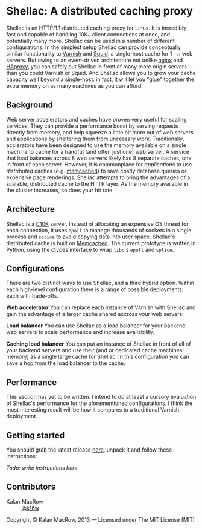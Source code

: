 # Shellac: A distributed caching proxy

Shellac is an HTTP/1.1 distributed caching proxy for Linux. It is incredibly fast and capable of handling 10K+ client connections at once, and potentially many more. Shellac can be used in a number of different configurations. In the simplest setup Shellac can provide conceptually similar functionality to <a href="#">Varnish</a> and <a href="#">Squid</a>: a single-host cache for 1 - <i>n</i> web servers. But owing to an event-driven architecture not unlike <a href="#">nginx</a> and <a href="#">HAproxy</a>, you can safely put Shellac in front of many more origin servers than you could Varnish or Squid. And Shellac allows you to grow your cache capacity well beyond a single-host: in fact, it will let you "glue" together the extra memory on as many machines as you can afford.    

## Background

Web server accelerators and caches have proven very useful for scaling services. They can provide a performance boost by serving requests directly from memory, and help squeeze a little bit more out of web servers and applications by sheltering them from uncessary work. Traditionally, acclerators have been designed to use the memory available on a single machine to cache for a handful (and often just one) web server. A service that load balances across 8 web servers likely has 8 separate caches, one in front of each server. However, it is commonplace for <i>applications</i> to use <i>distributed</i> caches (e.g. <a href="#">memcached</a>) to save costly database queries or expensive page renderings. Shellac attempts to bring the advantages of a scalable, distributed cache to the HTTP layer. As the memory available in the cluster increases, so does your hit rate.

## Architecture

Shellac is a <a href="#">C10K</a> server. Instead of allocating an expensive OS thread for each connection, it uses <code>epoll</code> to manage thousands of sockets in a single process and <code>splice</code> to avoid copying data into user space. Shellac's distributed cache is built on <a href="#">Memcached</a>. The current prototype is written in Python, using the ctypes interface to wrap <code>libc</code>'s <code>epoll</code> and <code>splice</code>.

## Configurations

There are two distinct ways to use Shellac, and a third hybrid option. Within each high-level configuration there is a range of possible deployments, each with trade-offs. 

<b>Web accelerator</b>
You can replace each instance of Varnish with Shellac and gain the advantage of a larger cache shared accross your web servers. 

<b>Load balancer</b>
You can use Shellac as a load balancer for your backend web servers to scale performance and increase availability.

<b>Caching load balancer</b>
You can put an instance of Shellac in front of all of your backend servers and use their (and or dedicated cache machines' memory) as a single large cache for Shellac. In this configuration you can save a hop from the load balancer to the cache.

## Performance

This section has yet to be written. I intend to do at least a cursory evaluation of Shellac's performance for the aforementioned configurations. I think the most interesting result will be how it compares to a traditional Varnish deployment.

## Getting started

You should grab the latest release <a href="https://github.com/kmacrow/Shellac/releases">here</a>, unpack it and follow these instructions:

<i>Todo: write instructions here.</i>

## Contributors

<dl>
	<dt>Kalan MacRow</dt>
	<dd><a href="#">@k16w</a></dd>
</dl>

Copyright &copy; Kalan MacRow, 2013 &mdash; Licensed under The MIT License (MIT)




